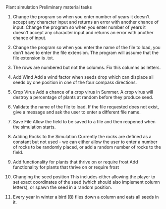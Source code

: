 Plant simulation Preliminary material tasks

1. Change the program so when you enter number of years it doesn't
accept any character input and returns an error with another chance of input.
Change the program so when you enter number of years it doesn't accept any
character input and returns an error with another chance of input.

2. Change the program so when you enter the name of the file to load,
you don’t have to enter the file extension. The program will assume that the
file extension is .txt.

3. The rows are numbered but not the columns. Fix this columns as
letters.
4. Add Wind
Add a wind factor when seeds drop which can displace all seeds by one position
in one of the four compass directions.

5. Crop Virus
Add a chance of a crop virus in Summer. A crop virus will destroy a percentage
of plants at random before they produce seed.

6. Validate the name of the file to load. If the file requested does not
exist, give a message and ask the user to enter a different file name.

7. Save File
Allow the field to be saved to a file and then reopened when the simulation
starts.
8. Adding Rocks to the Simulation
Currently the rocks are defined as a constant but not used - we can either
allow the user to enter a number of rocks to be randomly placed, or add a random
number of rocks to the field.

9. Add functionality for plants that thrive on or require frost
Add functionality for plants that thrive on or require frost

10. Changing the seed position
This includes either allowing the player to set exact coordinates of the seed
(which should also implement column letters), or spawn the seed in a random
position.

11. Every year in winter a bird (B) flies down a column and eats all
seeds in it. 
